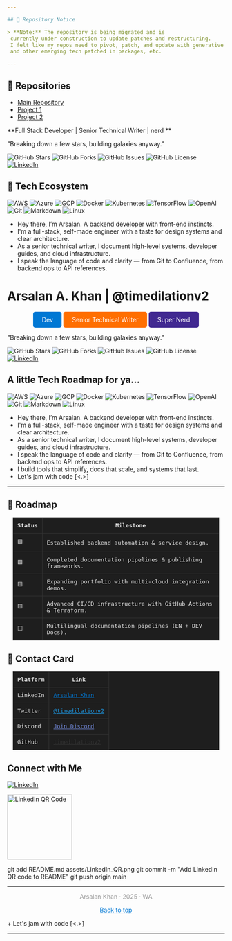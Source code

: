 ```yaml
---

## 🚧 Repository Notice

> **Note:** The repository is being migrated and is
 currently under construction to update patches and restructuring. 
 I felt like my repos need to pivot, patch, and update with generative AI
 and other emerging tech patched in packages, etc.

---
```


## 📂 Repositories

- [Main Repository](https://github.com/timedilationv2/timedilationv2)
- [Project 1](https://github.com/timedilationv2/project1)
- [Project 2](https://github.com/timedilationv2/project2)

**Full Stack Developer | Senior Technical Writer | nerd **

"Breaking down a few stars, building galaxies anyway."

![GitHub Stars](https://img.shields.io/github/stars/timedilationv2/timedilationv2?style=flat-square&color=blue)
![GitHub Forks](https://img.shields.io/github/forks/timedilationv2/timedilationv2?style=flat-square&color=orange)
![GitHub Issues](https://img.shields.io/github/issues/timedilationv2/timedilationv2?style=flat-square&color=red)
![GitHub License](https://img.shields.io/github/license/timedilationv2/timedilationv2?style=flat-square&color=gray)
[![LinkedIn](https://img.shields.io/badge/LinkedIn-Arsalan_Khan-blue?style=flat-square&logo=linkedin)](https://linkedin.com/in/arsalankhan)
## 🚀 Tech Ecosystem

![AWS](https://img.shields.io/badge/AWS-232F3E?style=flat-square&logo=amazonaws&logoColor=white)
![Azure](https://img.shields.io/badge/Azure-0078D4?style=flat-square&logo=microsoftazure&logoColor=white)
![GCP](https://img.shields.io/badge/GCP-4285F4?style=flat-square&logo=googlecloud&logoColor=white)
![Docker](https://img.shields.io/badge/Docker-2496ED?style=flat-square&logo=docker&logoColor=white)
![Kubernetes](https://img.shields.io/badge/Kubernetes-326CE5?style=flat-square&logo=kubernetes&logoColor=white)
![TensorFlow](https://img.shields.io/badge/TensorFlow-FF6F00?style=flat-square&logo=tensorflow&logoColor=white)
![OpenAI](https://img.shields.io/badge/OpenAI-412991?style=flat-square&logo=openai&logoColor=white)
![Git](https://img.shields.io/badge/Git-F05032?style=flat-square&logo=git&logoColor=white)
![Markdown](https://img.shields.io/badge/Markdown-000000?style=flat-square&logo=markdown&logoColor=white)
![Linux](https://img.shields.io/badge/Linux-FCC624?style=flat-square&logo=linux&logoColor=black)

+ Hey there, I’m Arsalan. A backend developer with front-end instincts.
+ I'm a full-stack, self-made engineer with a taste for design systems and clear architecture.
+ As a senior technical writer, I document high-level systems, developer guides, and cloud infrastructure.
+ I speak the language of code and clarity — from Git to Confluence, from backend ops to API references.
# Arsalan A. Khan | @timedilationv2

<div align="center">
    <a href="#dev" style="text-decoration:none;">
        <span style="display:inline-block; padding:10px 20px; background-color:#0078D4; color:white; border-radius:5px;">Dev</span>
    </a>
    <a href="#senior-technical-writer" style="text-decoration:none;">
        <span style="display:inline-block; padding:10px 20px; background-color:#FF6F00; color:white; border-radius:5px;">Senior Technical Writer</span>
    </a>
    <a href="#super-nerd" style="text-decoration:none;">
        <span style="display:inline-block; padding:10px 20px; background-color:#412991; color:white; border-radius:5px;">Super Nerd</span>
    </a>
</div>

"Breaking down a few stars, building galaxies anyway."

![GitHub Stars](https://img.shields.io/github/stars/timedilationv2/timedilationv2?style=flat-square&color=blue)
![GitHub Forks](https://img.shields.io/github/forks/timedilationv2/timedilationv2?style=flat-square&color=orange)
![GitHub Issues](https://img.shields.io/github/issues/timedilationv2/timedilationv2?style=flat-square&color=red)
![GitHub License](https://img.shields.io/github/license/timedilationv2/timedilationv2?style=flat-square&color=gray)
[![LinkedIn](https://img.shields.io/badge/LinkedIn-Arsalan_Khan-blue?style=flat-square&logo=linkedin)](https://linkedin.com/in/arsalankhan)

## A little Tech Roadmap for ya... 

![AWS](https://img.shields.io/badge/AWS-232F3E?style=flat-square&logo=amazonaws&logoColor=white)
![Azure](https://img.shields.io/badge/Azure-0078D4?style=flat-square&logo=microsoftazure&logoColor=white)
![GCP](https://img.shields.io/badge/GCP-4285F4?style=flat-square&logo=googlecloud&logoColor=white)
![Docker](https://img.shields.io/badge/Docker-2496ED?style=flat-square&logo=docker&logoColor=white)
![Kubernetes](https://img.shields.io/badge/Kubernetes-326CE5?style=flat-square&logo=kubernetes&logoColor=white)
![TensorFlow](https://img.shields.io/badge/TensorFlow-FF6F00?style=flat-square&logo=tensorflow&logoColor=white)
![OpenAI](https://img.shields.io/badge/OpenAI-412991?style=flat-square&logo=openai&logoColor=white)
![Git](https://img.shields.io/badge/Git-F05032?style=flat-square&logo=git&logoColor=white)
![Markdown](https://img.shields.io/badge/Markdown-000000?style=flat-square&logo=markdown&logoColor=white)
![Linux](https://img.shields.io/badge/Linux-FCC624?style=flat-square&logo=linux&logoColor=black)

+ Hey there, I’m Arsalan. A backend developer with front-end instincts.
+ I'm a full-stack, self-made engineer with a taste for design systems and clear architecture.
+ As a senior technical writer, I document high-level systems, developer guides, and cloud infrastructure.
+ I speak the language of code and clarity — from Git to Confluence, from backend ops to API references.
+ I build tools that simplify, docs that scale, and systems that last.
+ Let's jam with code [<.>] 

---

## 📍 Roadmap

<div align="center">
    <table style="width:95%; background-color:#1e1e1e; color:#e0e0e0; border-collapse:collapse; font-family: monospace;">
        <thead>
            <tr>
                <th style="border:1px solid #333; padding:10px;">Status</th>
                <th style="border:1px solid #333; padding:10px;">Milestone</th>
            </tr>
        </thead>
        <tbody>
            <tr>
                <td style="border:1px solid #333; padding:10px;">🟩</td>
                <td style="border:1px solid #333; padding:10px;">Established backend automation & service design.</td>
            </tr>
            <tr>
                <td style="border:1px solid #333; padding:10px;">🟩</td>
                <td style="border:1px solid #333; padding:10px;">Completed documentation pipelines & publishing frameworks.</td>
            </tr>
            <tr>
                <td style="border:1px solid #333; padding:10px;">🟨</td>
                <td style="border:1px solid #333; padding:10px;">Expanding portfolio with multi-cloud integration demos.</td>
            </tr>
            <tr>
                <td style="border:1px solid #333; padding:10px;">🟨</td>
                <td style="border:1px solid #333; padding:10px;">Advanced CI/CD infrastructure with GitHub Actions & Terraform.</td>
            </tr>
            <tr>
                <td style="border:1px solid #333; padding:10px;">⬜</td>
                <td style="border:1px solid #333; padding:10px;">Multilingual documentation pipelines (EN + DEV Docs).</td>
            </tr>
        </tbody>
    </table>
</div>

## 📇 Contact Card

<div align="center">
    <table style="width:95%; background-color:#1e1e1e; color:#e0e0e0; border-collapse:collapse; font-family: monospace;">
        <thead>
            <tr>
                <th style="border:1px solid #333; padding:10px;">Platform</th>
                <th style="border:1px solid #333; padding:10px;">Link</th>
            </tr>
                </thead>
                <tbody>
            <tr>
                <td style="border:1px solid #333; padding:10px;">LinkedIn</td>
                <td style="border:1px solid #333; padding:10px;"><a href="https://linkedin.com/in/arsalankhan" style="color:#0078D4;">Arsalan Khan</a></td>
            </tr>
            <tr>
                <td style="border:1px solid #333; padding:10px;">Twitter</td>
                <td style="border:1px solid #333; padding:10px;"><a href="https://twitter.com/timedilationv2" style="color:#1DA1F2;">@timedilationv2</a></td>
            </tr>
            <tr>
                <td style="border:1px solid #333; padding:10px;">Discord</td>
                <td style="border:1px solid #333; padding:10px;"><a href="https://discord.gg/example" style="color:#7289DA;">Join Discord</a></td>
            </tr>
            <tr>
                <td style="border:1px solid #333; padding:10px;">GitHub</td>
                <td style="border:1px solid #333; padding:10px;"><a href="https://github.com/timedilationv2" style="color:#333;">timedilationv2</a></td>
            </tr>
        </tbody>
    </table>
</div>

## Connect with Me

[![LinkedIn](https://img.shields.io/badge/LinkedIn-arsalan--khan-blue?logo=linkedin)](https://www.linkedin.com/in/timedilation)

<img src="assets/LinkedIn_QR.png" alt="LinkedIn QR Code" width="150" />

git add README.md assets/LinkedIn_QR.png
git commit -m "Add LinkedIn QR code to README"
git push origin main


---

<p align="center" style="color: #999;">
  Arsalan Khan · 2025 · WA
</p>

<p align="center">
  <a href="#top" style="color:#0078D4;">Back to top</a>
</p>
+ Let's jam with code [<.>] 

---
